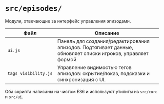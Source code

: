 # `src/episodes/`

Модули, отвечающие за интерфейс управления эпизодами.

| Файл | Описание |
|------|----------|
| `ui.js` | Панель для создания/редактирования эпизодов. Подтягивает данные, обновляет списки игроков, управляет формой. |
| `tags_visibility.js` | Управление видимостью тегов эпизодов: скрытие/показ, подсказки и синхронизация с UI. |

Оба скрипта написаны на чистом ES6 и используют утилиты из `src/core` и `src/ui`.
